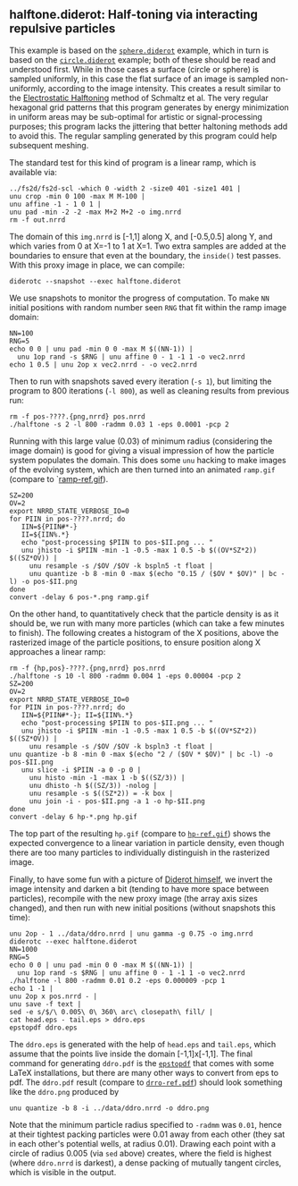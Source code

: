 ## halftone.diderot: Half-toning via interacting repulsive particles

This example is based on the [`sphere.diderot`](../sphere) example, which in
turn is based on the [`circle.diderot`](../circle) example; both of these
should be read and understood first.  While in those cases a surface (circle
or sphere) is sampled uniformly, in this case the flat surface of an image is
sampled non-uniformly, according to the image intensity.  This creates a
result similar to the [Electrostatic
Halftoning](http://www.mia.uni-saarland.de/Research/Electrostatic_Halftoning/index.shtml)
method of Schmaltz et al. The very regular hexagonal grid patterns that this
program generates by energy minimization in uniform areas may be sub-optimal
for artistic or signal-processing purposes; this program lacks the jittering
that better haltoning methods add to avoid this.  The regular sampling
generated by this program could help subsequent meshing.

The standard test for this kind of program is a linear ramp, which is
available via:

	../fs2d/fs2d-scl -which 0 -width 2 -size0 401 -size1 401 |
	unu crop -min 0 100 -max M M-100 |
	unu affine -1 - 1 0 1 |
	unu pad -min -2 -2 -max M+2 M+2 -o img.nrrd
	rm -f out.nrrd

The domain of this `img.nrrd` is [-1,1] along X, and [-0.5,0.5] along Y, and
which varies from 0 at X=-1 to 1 at X=1. Two extra samples are added at
the boundaries to ensure that even at the boundary, the `inside()` test
passes. With this proxy image in place, we can compile:

	diderotc --snapshot --exec halftone.diderot

We use snapshots to monitor the progress of computation.  To make `NN` initial
positions with random number seen `RNG` that fit within the ramp image domain:

	NN=100
	RNG=5
	echo 0 0 | unu pad -min 0 0 -max M $((NN-1)) |
	  unu 1op rand -s $RNG | unu affine 0 - 1 -1 1 -o vec2.nrrd
	echo 1 0.5 | unu 2op x vec2.nrrd - -o vec2.nrrd

Then to run with snapshots saved every iteration (`-s 1`), but limiting the program
to 800 iterations (`-l 800`), as well as cleaning results from previous run:

	rm -f pos-????.{png,nrrd} pos.nrrd
	./halftone -s 2 -l 800 -radmm 0.03 1 -eps 0.0001 -pcp 2

Running with this large value (0.03) of minimum radius (considering the image domain)
is good for giving a visual impression of how the particle system populates the
domain. This does some `unu` hacking to make images of the evolving system, which
are then turned into an animated `ramp.gif` (compare to `[ramp-ref.gif](ramp-ref.gif)).

	SZ=200
	OV=2
	export NRRD_STATE_VERBOSE_IO=0
	for PIIN in pos-????.nrrd; do
	   IIN=${PIIN#*-}
	   II=${IIN%.*}
	   echo "post-processing $PIIN to pos-$II.png ... "
	   unu jhisto -i $PIIN -min -1 -0.5 -max 1 0.5 -b $((OV*SZ*2)) $((SZ*OV)) |
	     unu resample -s /$OV /$OV -k bspln5 -t float |
	     unu quantize -b 8 -min 0 -max $(echo "0.15 / ($OV * $OV)" | bc -l) -o pos-$II.png
	done
	convert -delay 6 pos-*.png ramp.gif

On the other hand, to quantitatively check that the particle density is as it should be,
we run with many more particles (which can take a few minutes to finish). The following
creates a histogram of the X positions, above the rasterized image of the particle positions,
to ensure position along X approaches a linear ramp:

	rm -f {hp,pos}-????.{png,nrrd} pos.nrrd
	./halftone -s 10 -l 800 -radmm 0.004 1 -eps 0.00004 -pcp 2
	SZ=200
	OV=2
	export NRRD_STATE_VERBOSE_IO=0
	for PIIN in pos-????.nrrd; do
	   IIN=${PIIN#*-}; II=${IIN%.*}
	   echo "post-processing $PIIN to pos-$II.png ... "
	   unu jhisto -i $PIIN -min -1 -0.5 -max 1 0.5 -b $((OV*SZ*2)) $((SZ*OV)) |
	     unu resample -s /$OV /$OV -k bspln3 -t float |
	unu quantize -b 8 -min 0 -max $(echo "2 / ($OV * $OV)" | bc -l) -o pos-$II.png
	   unu slice -i $PIIN -a 0 -p 0 |
	     unu histo -min -1 -max 1 -b $((SZ/3)) |
	     unu dhisto -h $((SZ/3)) -nolog |
	     unu resample -s $((SZ*2)) = -k box |
	     unu join -i - pos-$II.png -a 1 -o hp-$II.png
	done
	convert -delay 6 hp-*.png hp.gif

The top part of the resulting `hp.gif` (compare to [`hp-ref.gif`](hp-ref.gif)) shows the
expected convergence to a linear variation in particle density, even though there are
too many particles to individually distinguish in the rasterized image.

Finally, to have some fun with a picture of [Diderot
himself](https://en.wikipedia.org/wiki/Denis_Diderot), we invert the
image intensity and darken a bit (tending to have more space between
particles), recompile with the new proxy image (the array axis sizes changed),
and then run with new initial positions (without snapshots this time):

	unu 2op - 1 ../data/ddro.nrrd | unu gamma -g 0.75 -o img.nrrd
	diderotc --exec halftone.diderot
	NN=1000
	RNG=5
	echo 0 0 | unu pad -min 0 0 -max M $((NN-1)) |
	  unu 1op rand -s $RNG | unu affine 0 - 1 -1 1 -o vec2.nrrd
	./halftone -l 800 -radmm 0.01 0.2 -eps 0.000009 -pcp 1
	echo 1 -1 |
	unu 2op x pos.nrrd - |
	unu save -f text |
	sed -e s/$/\ 0.005\ 0\ 360\ arc\ closepath\ fill/ |
	cat head.eps - tail.eps > ddro.eps
	epstopdf ddro.eps

The `ddro.eps` is generated with the help of `head.eps` and `tail.eps`,
which assume that the points live inside the domain [-1,1]x[-1,1].
The final command for generating `ddro.pdf` is the
[`epstopdf`](https://www.ctan.org/pkg/epstopdf?lang=en) that comes
with some LaTeX installations, but there are many other ways
to convert from eps to pdf. The `ddro.pdf` result (compare to [`drro-ref.pdf`](ddro-ref.pdf))
should look something like the `ddro.png` produced by

	unu quantize -b 8 -i ../data/ddro.nrrd -o ddro.png

Note that the minimum particle radius specified to `-radmm` was `0.01`, hence
at their tightest packing particles were 0.01 away from each other (they sat
in each other's potential wells, at radius 0.01). Drawing each point with a
circle of radius 0.005 (via `sed` above) creates, where the field is highest
(where `ddro.nrrd` is darkest), a dense packing of mutually tangent circles,
which is visible in the output.

